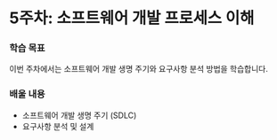 # 5주차: 소프트웨어 개발 프로세스 이해

### 학습 목표
이번 주차에서는 소프트웨어 개발 생명 주기와 요구사항 분석 방법을 학습합니다.

### 배울 내용
- 소프트웨어 개발 생명 주기 (SDLC)
- 요구사항 분석 및 설계
